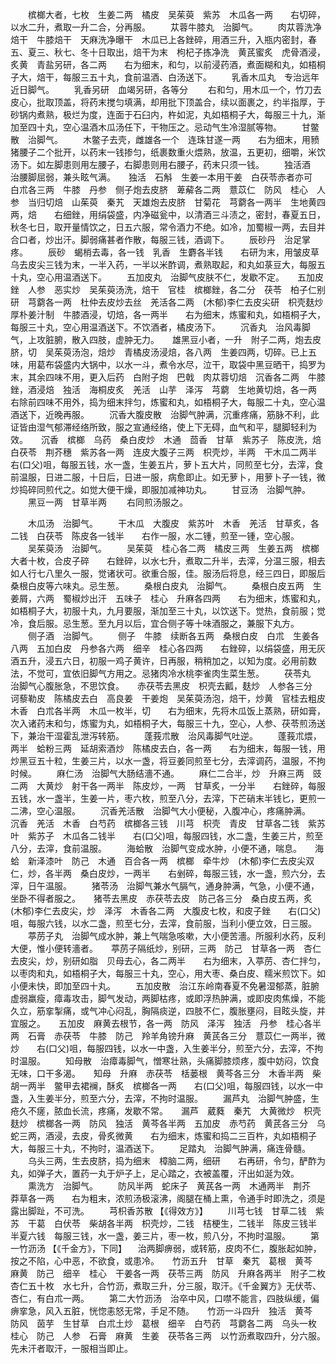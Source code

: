 <!-- { "loadSidebar": true } -->
　　槟榔大者，七枚　生姜二两　橘皮　吴茱萸　紫苏　木瓜各一两　　右切碎，以水二升，煮取一升二合，分再服。
　　苁蓉牛膝丸　治脚气。
　　肉苁蓉洗净焙干　牛膝焙干　天麻洗净曝干　木瓜已上各銼碎，用酒三升，入瓶内密封，春五、夏三、秋七、冬十日取出，焙干为末　枸杞子拣净洗　黄芪蜜炙　虎骨酒浸，炙黄　青盐另研，各二两　　右为细末，和匀，以前浸药酒，煮面糊和丸，如梧桐子大，焙干，每服三五十丸，食前温酒、白汤送下。
　　乳香木瓜丸　专治远年近日脚气。
　　乳香另研　血竭另研，各等分
　　右和匀，用木瓜一个，竹刀去皮心，批取顶盖，将药末搅匀填满，却用批下顶盖合，续以面裹之，约半指厚，于砂锅内煮熟，极烂为度，连面于石臼内，杵如泥，丸如梧桐子大，每服三十九，渐加至四十丸，空心温酒木瓜汤任下，干物压之。忌动气生冷湿腻等物。
　　甘鳖散　治脚气。
　　木鳖子去壳，雌雄各一个　连珠甘遂一两　　右为细末，用豮猪腰子二个批开，以药末一钱掺匀，纸裹数重火煨熟，放温，五更初，细嚼，米饮汤下。如左脚患则用左腰子，右脚患则用右腰子，药末只须一钱。
　　独活酒　治腰脚屈弱，兼头眩气满。　　独活　石斛　生姜一本用干姜　白茯苓赤者亦可　白朮各三两　牛膝　丹参　侧子炮去皮脐　萆薢各二两　薏苡仁　防风　桂心　人参　当归切焙　山茱萸　秦艽　天雄炮去皮脐　甘菊花　芎藭各一两半　生地黄四两，焙　　右细銼，用绢袋盛，内净磁瓮中，以清酒三斗渍之，密封，春夏五日，秋冬七日，取开量情饮之，日五六服，常令酒力不绝。如冷，加蜀椒一两，去目并合口者，炒出汗。脚弱痛甚者作散，每服三钱，酒调下。
　　辰砂丹　治足掌疼。
　　辰砂　蝎梢去毒，各一钱　乳香　生麝各半钱　　右研为末，用皱皮草乌去皮尖三钱为末，一半入药，一半以米酢调，煮熟取起，和丸如菉豆大，每服五十丸，空心用温酒送下。
　　五加皮丸　治脚气皮肤不仁，发歇不定。　　五加皮銼　人参　恶实炒　吴茱萸汤洗，焙干　官桂　槟榔銼，各二分　茯苓　柏子仁别研　芎藭各一两　杜仲去皮炒去丝　羌活各二两　(木郁)李仁去皮尖研　枳壳麸炒　厚朴姜汁制　牛膝酒浸，切焙，各一两半　　右为细末，炼蜜和丸，如梧桐子大，每服三十丸，空心用温酒送下。不饮酒者，橘皮汤下。
　　沉香丸　治风毒脚气，上攻脏腑，散入四肢，虚肿无力。　　雄黑豆小者，一升　附子二两，炮去皮脐，切　吴茱萸汤泡，焙炒　青橘皮汤浸焙，各八两　生姜四两，切碎。已上五味，用葛布袋盛内大锅中，以水一斗，煮令水尽，泣干，取袋中黑豆晒干，捣罗为末，其余四味不用，更入后药　白附子炮　巴戟　肉苁蓉切焙　沉香各二两　牛膝銼，酒浸焙　独活　海桐皮炙　羌活　山芋　泽泻　芎藭　生地黄切焙，各一两　　右除前四味不用外，捣为细末拌匀，炼蜜和丸，如梧桐子大，每服二十丸，空心温酒送下，近晚再服。
　　沉香大腹皮散　治脚气肿满，沉重疼痛，筋脉不利，此证皆由湿气郁滞经络所致，服之宣通经络，使上下无碍，血气和平，腿脚轻利为效。　　沉香　槟榔　乌药　桑白皮炒　木通　茴香　甘草　紫苏子　陈皮洗，焙　白茯苓　荆芥穗　紫苏各一两　连皮大腹子三两　枳壳炒，半两　干木瓜二两半　　右(口父)咀，每服五钱，水一盏，生姜五片，萝卜五大片，同煎至七分，去滓，食前温服，日进二服，十日后，日进一服，病愈即止。如无萝卜，用萝卜子一钱，微炒捣碎同煎代之。如觉大便干燥，即服加减神功丸。
　　甘豆汤　治脚气肿。
　　黑豆一两　甘草半两
　　右同煎汤服之。

　　木瓜汤　治脚气。
　　干木瓜　大腹皮　紫苏叶　木香　羌活　甘草炙，各二钱　白茯苓　陈皮各一钱半　　右作一服，水二锺，煎至一锺，空心服。
　　吴茱萸汤　治脚气。
　　吴茱萸　桂心各二两　橘皮三两　生姜五两　槟榔大者十枚，合皮子碎　　右銼碎，以水七升，煮取二升半，去滓，分温三服，相去如人行七八里久一服，觉诸状可。欲重合服，佳。服汤后将息，经三四日，即服后桑根白皮等六味丸。忌生葱。
　　桑根白皮丸　治脚气。
　　桑根白皮五两　生姜屑，六两　蜀椒炒出汗　五味子　桂心　升麻各四两　　右为细末，炼蜜和丸，如梧桐子大，初服十丸，九月要服，渐加至三十丸，以饮送下。觉热，食前服；觉冷，食后服。忌生葱。至九月以后，宜合侧子等十味酒服之，兼服下丸方。
　　侧子酒　治脚气。
　　侧子　牛膝　续断各五两　桑根白皮　白朮　生姜各八两　五加白皮　丹参各六两　细辛　桂心各四两　　右銼碎，以绢袋盛，用无灰酒五升，浸五六日，初服一鸡子黄许，日再服，稍稍加之，以知为度。必用前数法，不觉可，宜依旧脚气方用之。忌猪肉冷水桃李雀肉生菜生葱。
　　茯苓丸　治脚气心腹胀急，不思饮食。　　赤茯苓去黑皮　枳壳去瓤，麸炒　人参各三分　诃藜勒皮　陈橘皮去白　高良姜　干姜炮　吴茱萸汤泡，焙干，炒黄　官桂去粗皮　木香　白朮各半两　木瓜一枚半，切　　右为细末，先将木瓜饭上蒸熟，研如膏，次入诸药末和匀，炼蜜为丸，如梧桐子大，每服三十九，空心，人参、茯苓煎汤送下，兼治干湿霍乱泄泻转筋。
　　蓬莪朮散　治风毒脚气吐逆。
　　蓬莪朮煨，两半　蛤粉三两　延胡索酒炒　陈橘皮去白，各一两　　右为细末，每服一钱，用炒黑豆五十粒，生姜三片，以水一盏，将豆姜同煎至七分，去滓调药，温服，不拘时候。
　　麻仁汤　治脚气大肠结濇不通。
　　麻仁二合半，炒　升麻三两　豉二两　大黄炒　射干各一两半　陈皮炒，一两　甘草炙，一分半　　右銼碎，每服五钱，水一盏半，生姜一片，枣六枚，煎至八分，去滓，下芒硝末半钱匕，更煎一二沸，空心温服。
　　沉香羌活散　治脚气大小便秘，入腹冲心，疼痛肿满。　　沉香　羌活　木香　白芍药　槟榔各三钱　川芎　枳壳　青皮　甘草各二钱　紫苏叶　紫苏子　木瓜各二钱半　　右(口父)咀，每服四钱，水二盏，生姜三片，煎至八分，去滓，食前温服。
　　海蛤散　治脚气变成水肿，小便不通，喘息。　　海蛤　新泽漆叶　防己　木通　百合各一两　槟榔　牵牛炒　(木郁)李仁去皮尖双仁，炒，各半两　桑白皮炒，一两半　　右剉碎，每服三钱，水一盏，煎六分，去滓，日午温服。
　　猪苓汤　治脚气兼水气膈气，通身肿满，气急，小便不通，坐卧不得者服之。　　猪苓去黑皮　赤茯苓去皮　防己各三分　桑白皮五两，炙　(木郁)李仁去皮尖，炒　泽泻　木香各二两　大腹皮七枚，和皮子銼　　右(口父)咀，每服六钱，以水二盏，煎至七分，去滓，食前服，当利小便立效，日三服。
　　葶苈子丸　治脚气成水肿，兼上气喘急咳嗽，大小便苦濇。所服利水药，反利大便，惟小便转濇者。　　葶苈子隔纸炒，别研，三两　防己　甘草各一两　杏仁去皮尖，炒，别研如脂　贝母去心，各二两半　　右为细末，入葶苈、杏仁拌匀，以枣肉和丸，如梧桐子大，每服三十丸，空心，用大枣、桑白皮、糯米煎饮下。如小便未快，即加至四十丸。
　　五加皮散　治江东岭南春夏不免暑湿郁蒸，脏腑虚弱羸瘦，瘴毒攻击，脚气发动，两脚枯疼，或即浮热肿满，或即皮肉焦燥，不能久立，筋挛掣痛，或气冲心闷乱，胸隔痰逆，四肢不仁，腹胀壅闷，目眩头旋，并宜服之。　　五加皮　麻黄去根节，各一两　防风　泽泻　独活　丹参　桂心各半两　石膏　赤茯苓　牛膝　防己　羚羊角镑升麻　黄芪各三分　薏苡仁一两半，微炒　　右(口父)咀，每服四钱，以水一中盏，入生姜半分，煎至六分，去滓，不拘时温服。
　　知母散　治瘴毒脚气，憎寒壮熟，头痛脚膝烦疼，腹中妨闷，饮食无味，口干多渴。　　知母　升麻　赤茯苓　栝蒌根　黄芩各三分　木香半两　柴胡一两半　鳖甲去裙襕，酥炙　槟榔各一两　　右(口父)咀，每服四钱，以水一中盏，入生姜半分，煎至六分，去滓，不拘时温服。
　　漏芦丸　治脚气肿盛，生疮久不瘥，脓血长流，疼痛，发歇不常。　　漏芦　葳蕤　秦艽　大黄微炒　枳壳麸炒　槟榔各一两　防风　独活　黄芩各半两　五加皮　赤芍药　黄芪各三分　乌蛇三两，酒浸，去皮，骨炙微黄　　右为细末，炼蜜和捣二三百杵，丸如梧桐子大，每服三十丸，不拘时，温酒送下。
　　足踏丸　治脚气肿满，痛连骨髓。
　　乌头三两，生去皮脐，捣为细末　樟脑二两，细研　　右再研，令匀，酽酢为丸，如弹子大，置药一丸于炉子上，足心踏之，衣被盖覆，汗出如涎为效。
　　熏洗方　治脚气。
　　防风半两　蛇床子　黄芪各一两　木通两半　荆芥　莽草各一两　　右为粗末，浓煎汤极滚沸，阁腿在桶上熏，令通手时即洗之，须是露出脚趾，不可洗。
　　芎枳香苏散 【《得效方》】
　　川芎七钱　甘草二钱　紫苏　干葛　白伏苓　柴胡各半两　枳壳炒，二钱　桔梗生，二钱半　陈皮三钱半　半夏六钱　每服三钱，水一盏，姜三片，枣一枚，煎八分，不拘时温服。
　　第一竹沥汤 【《千金方》，下同】 　治两脚痹弱，或转筋，皮肉不仁，腹胀起如肿，按之不陷，心中恶，不欲食，或患冷。　　竹沥五升　甘草　秦艽　葛根　黄芩　麻黄　防己　细辛　桂心　干姜各一两　茯苓三两　防风　升麻各两半　附子二枚　杏仁五十枚　水七升，合竹沥，煮取三升，分三服，取汗。《千金翼方》无伏苓、杏仁，有白朮一两。
　　第二大竹沥汤　治卒中风，口噤不能言，四肢纵缓，偏痹挛急，风入五脏，恍惚恚怒无常，手足不随。　　竹沥一斗四升　独活　黄芩　防风　茵芋　生甘草　白朮土炒　葛根　细辛　白芍药　芎藭各二两　乌头一枚　桂心　防己　人参　石膏　麻黄　生姜　茯苓各三两　以竹沥煮取四升，分六服。先未汗者取汗，一服相当即止。
